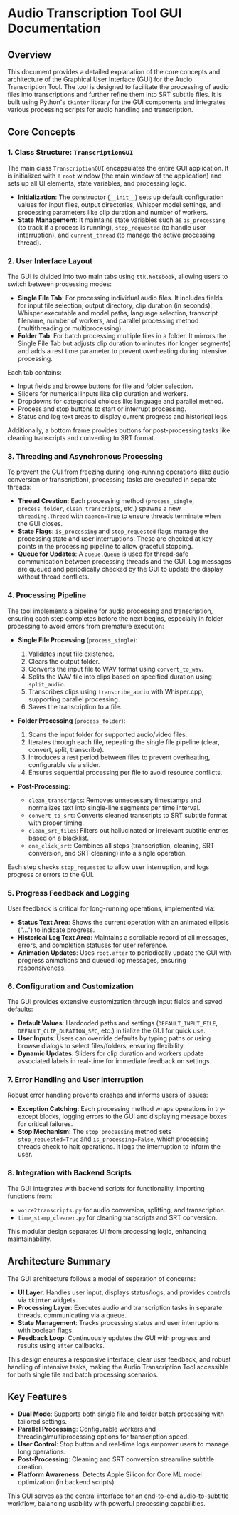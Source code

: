 # Audio Transcription Tool GUI Documentation

## Overview

This document provides a detailed explanation of the core concepts and architecture of the Graphical User Interface (GUI) for the Audio Transcription Tool. The tool is designed to facilitate the processing of audio files into transcriptions and further refine them into SRT subtitle files. It is built using Python's `tkinter` library for the GUI components and integrates various processing scripts for audio handling and transcription.

## Core Concepts

### 1. **Class Structure: `TranscriptionGUI`**

The main class `TranscriptionGUI` encapsulates the entire GUI application. It is initialized with a `root` window (the main window of the application) and sets up all UI elements, state variables, and processing logic.

- **Initialization**: The constructor (`__init__`) sets up default configuration values for input files, output directories, Whisper model settings, and processing parameters like clip duration and number of workers.
- **State Management**: It maintains state variables such as `is_processing` (to track if a process is running), `stop_requested` (to handle user interruption), and `current_thread` (to manage the active processing thread).

### 2. **User Interface Layout**

The GUI is divided into two main tabs using `ttk.Notebook`, allowing users to switch between processing modes:

- **Single File Tab**: For processing individual audio files. It includes fields for input file selection, output directory, clip duration (in seconds), Whisper executable and model paths, language selection, transcript filename, number of workers, and parallel processing method (multithreading or multiprocessing).
- **Folder Tab**: For batch processing multiple files in a folder. It mirrors the Single File Tab but adjusts clip duration to minutes (for longer segments) and adds a rest time parameter to prevent overheating during intensive processing.

Each tab contains:
- Input fields and browse buttons for file and folder selection.
- Sliders for numerical inputs like clip duration and workers.
- Dropdowns for categorical choices like language and parallel method.
- Process and stop buttons to start or interrupt processing.
- Status and log text areas to display current progress and historical logs.

Additionally, a bottom frame provides buttons for post-processing tasks like cleaning transcripts and converting to SRT format.

### 3. **Threading and Asynchronous Processing**

To prevent the GUI from freezing during long-running operations (like audio conversion or transcription), processing tasks are executed in separate threads:

- **Thread Creation**: Each processing method (`process_single`, `process_folder`, `clean_transcripts`, etc.) spawns a new `threading.Thread` with `daemon=True` to ensure threads terminate when the GUI closes.
- **State Flags**: `is_processing` and `stop_requested` flags manage the processing state and user interruptions. These are checked at key points in the processing pipeline to allow graceful stopping.
- **Queue for Updates**: A `queue.Queue` is used for thread-safe communication between processing threads and the GUI. Log messages are queued and periodically checked by the GUI to update the display without thread conflicts.

### 4. **Processing Pipeline**

The tool implements a pipeline for audio processing and transcription, ensuring each step completes before the next begins, especially in folder processing to avoid errors from premature execution:

- **Single File Processing** (`process_single`):
  1. Validates input file existence.
  2. Clears the output folder.
  3. Converts the input file to WAV format using `convert_to_wav`.
  4. Splits the WAV file into clips based on specified duration using `split_audio`.
  5. Transcribes clips using `transcribe_audio` with Whisper.cpp, supporting parallel processing.
  6. Saves the transcription to a file.

- **Folder Processing** (`process_folder`):
  1. Scans the input folder for supported audio/video files.
  2. Iterates through each file, repeating the single file pipeline (clear, convert, split, transcribe).
  3. Introduces a rest period between files to prevent overheating, configurable via a slider.
  4. Ensures sequential processing per file to avoid resource conflicts.

- **Post-Processing**:
  - `clean_transcripts`: Removes unnecessary timestamps and normalizes text into single-line segments per time interval.
  - `convert_to_srt`: Converts cleaned transcripts to SRT subtitle format with proper timing.
  - `clean_srt_files`: Filters out hallucinated or irrelevant subtitle entries based on a blacklist.
  - `one_click_srt`: Combines all steps (transcription, cleaning, SRT conversion, and SRT cleaning) into a single operation.

Each step checks `stop_requested` to allow user interruption, and logs progress or errors to the GUI.

### 5. **Progress Feedback and Logging**

User feedback is critical for long-running operations, implemented via:

- **Status Text Area**: Shows the current operation with an animated ellipsis ("...") to indicate progress.
- **Historical Log Text Area**: Maintains a scrollable record of all messages, errors, and completion statuses for user reference.
- **Animation Updates**: Uses `root.after` to periodically update the GUI with progress animations and queued log messages, ensuring responsiveness.

### 6. **Configuration and Customization**

The GUI provides extensive customization through input fields and saved defaults:

- **Default Values**: Hardcoded paths and settings (`DEFAULT_INPUT_FILE`, `DEFAULT_CLIP_DURATION_SEC`, etc.) initialize the GUI for quick use.
- **User Inputs**: Users can override defaults by typing paths or using browse dialogs to select files/folders, ensuring flexibility.
- **Dynamic Updates**: Sliders for clip duration and workers update associated labels in real-time for immediate feedback on settings.

### 7. **Error Handling and User Interruption**

Robust error handling prevents crashes and informs users of issues:

- **Exception Catching**: Each processing method wraps operations in try-except blocks, logging errors to the GUI and displaying message boxes for critical failures.
- **Stop Mechanism**: The `stop_processing` method sets `stop_requested=True` and `is_processing=False`, which processing threads check to halt operations. It logs the interruption to inform the user.

### 8. **Integration with Backend Scripts**

The GUI integrates with backend scripts for functionality, importing functions from:
- `voice2transcripts.py` for audio conversion, splitting, and transcription.
- `time_stamp_cleaner.py` for cleaning transcripts and SRT conversion.

This modular design separates UI from processing logic, enhancing maintainability.

## Architecture Summary

The GUI architecture follows a model of separation of concerns:
- **UI Layer**: Handles user input, displays status/logs, and provides controls via `tkinter` widgets.
- **Processing Layer**: Executes audio and transcription tasks in separate threads, communicating via a queue.
- **State Management**: Tracks processing status and user interruptions with boolean flags.
- **Feedback Loop**: Continuously updates the GUI with progress and results using `after` callbacks.

This design ensures a responsive interface, clear user feedback, and robust handling of intensive tasks, making the Audio Transcription Tool accessible for both single file and batch processing scenarios.

## Key Features

- **Dual Mode**: Supports both single file and folder batch processing with tailored settings.
- **Parallel Processing**: Configurable workers and threading/multiprocessing options for transcription speed.
- **User Control**: Stop button and real-time logs empower users to manage long operations.
- **Post-Processing**: Cleaning and SRT conversion streamline subtitle creation.
- **Platform Awareness**: Detects Apple Silicon for Core ML model optimization (in backend scripts).

This GUI serves as the central interface for an end-to-end audio-to-subtitle workflow, balancing usability with powerful processing capabilities.
